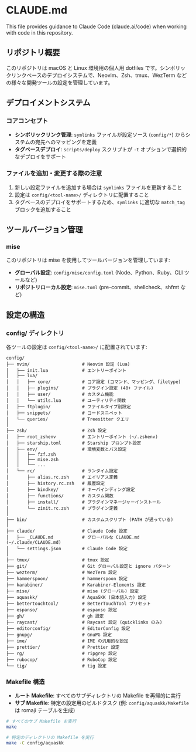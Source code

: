 # CLAUDE.md

This file provides guidance to Claude Code (claude.ai/code) when working with code in this repository.

## リポジトリ概要

このリポジトリは macOS と Linux 環境用の個人用 dotfiles です。シンボリックリンクベースのデプロイシステムで、Neovim、Zsh、tmux、WezTerm などの様々な開発ツールの設定を管理しています。

## デプロイメントシステム

### コアコンセプト

- **シンボリックリンク管理**: `symlinks` ファイルが設定ソース (`config/*`) からシステムの宛先へのマッピングを定義
- **タグベースデプロイ**: `scripts/deploy` スクリプトが `-t` オプションで選択的なデプロイをサポート

### ファイルを追加・変更する際の注意

1. 新しい設定ファイルを追加する場合は `symlinks` ファイルを更新すること
2. 設定は `config/<tool-name>/` ディレクトリに配置すること
3. タグベースのデプロイをサポートするため、`symlinks` に適切な `match_tag` ブロックを追加すること

## ツールバージョン管理

### mise

このリポジトリは mise を使用してツールバージョンを管理しています:

- **グローバル設定**: `config/mise/config.toml` (Node、Python、Ruby、CLI ツールなど)
- **リポジトリローカル設定**: `mise.toml` (pre-commit、shellcheck、shfmt など)

## 設定の構造

### config/ ディレクトリ

各ツールの設定は `config/<tool-name>/` に配置されています:

```
config/
├── nvim/                    # Neovim 設定 (Lua)
│   ├── init.lua             # エントリーポイント
│   ├── lua/
│   │   ├── core/            # コア設定 (コマンド、マッピング、filetype)
│   │   ├── plugins/         # プラグイン設定 (40+ ファイル)
│   │   ├── user/            # カスタム機能
│   │   └── utils.lua        # ユーティリティ関数
│   ├── ftplugin/            # ファイルタイプ別設定
│   ├── snippets/            # コードスニペット
│   └── queries/             # Treesitter クエリ
│
├── zsh/                     # Zsh 設定
│   ├── root_zshenv          # エントリーポイント (~/.zshenv)
│   ├── starship.toml        # Starship プロンプト設定
│   ├── env/                 # 環境変数とパス設定
│   │   ├── fzf.zsh
│   │   ├── mise.zsh
│   │   └── ...
│   └── rc/                  # ランタイム設定
│       ├── alias.rc.zsh     # エイリアス定義
│       ├── history.rc.zsh   # 履歴設定
│       ├── bindkey/         # キーバインディング設定
│       ├── functions/       # カスタム関数
│       ├── install/         # プラグインマネージャーインストール
│       └── zinit.rc.zsh     # プラグイン定義
│
├── bin/                     # カスタムスクリプト (PATH が通っている)
│
├── claude/                  # Claude Code 設定
│   ├── _CLAUDE.md           # グローバルな CLAUDE.md (~/.claude/CLAUDE.md)
│   └── settings.json        # Claude Code 設定
│
├── tmux/                    # tmux 設定
├── git/                     # Git グローバル設定と ignore パターン
├── wezterm/                 # WezTerm 設定
├── hammerspoon/             # hammerspoon 設定
├── karabiner/               # Karabiner-Elements 設定
├── mise/                    # mise (グローバル) 設定
├── aquaskk/                 # AquaSKK (日本語入力) 設定
├── bettertouchtool/         # BetterTouchTool プリセット
├── espanso/                 # espanso 設定
├── gh/                      # gh 設定
├── raycast/                 # Raycast 設定 (quicklinks のみ)
├── editorconfig/            # EditorConfig 設定
├── gnupg/                   # GnuPG 設定
├── ime/                     # IME の汎用的な設定
├── prettier/                # Prettier 設定
├── rg/                      # ripgrep 設定
├── rubocop/                 # RuboCop 設定
└── tig/                     # tig 設定
```

### Makefile 構造

- **ルート Makefile**: すべてのサブディレクトリの Makefile を再帰的に実行
- **サブ Makefile**: 特定の設定用のビルドタスク (例: `config/aquaskk/Makefile` は romaji テーブルを生成)

```bash
# すべてのサブ Makefile を実行
make

# 特定のディレクトリの Makefile を実行
make -C config/aquaskk
```
